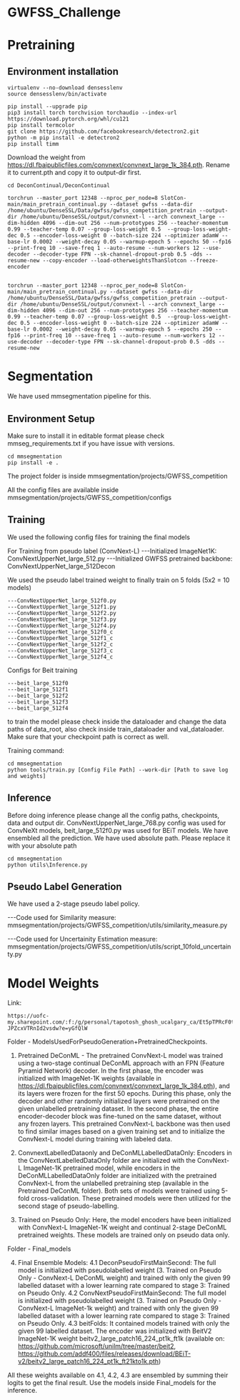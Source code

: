 # GWFSS_Challenge

# Pretraining


## Environment installation
```
virtualenv --no-download densesslenv
source densesslenv/bin/activate

pip install --upgrade pip
pip3 install torch torchvision torchaudio --index-url https://download.pytorch.org/whl/cu121
pip install termcolor
git clone https://github.com/facebookresearch/detectron2.git
python -m pip install -e detectron2
pip install timm
```


Download the weight from https://dl.fbaipublicfiles.com/convnext/convnext_large_1k_384.pth. Rename it to current.pth and copy it to output-dir first.

```
cd DeconContinual/DeconContinual

torchrun --master_port 12348 --nproc_per_node=8 SlotCon-main/main_pretrain_continual.py --dataset gwfss --data-dir /home/ubuntu/DenseSSL/Data/gwfss/gwfss_competition_pretrain --output-dir /home/ubuntu/DenseSSL/output/convnext-l --arch convnext_large --dim-hidden 4096 --dim-out 256 --num-prototypes 256 --teacher-momentum 0.99 --teacher-temp 0.07 --group-loss-weight 0.5  --group-loss-weight-dec 0.5 --encoder-loss-weight 0 --batch-size 224 --optimizer adamW --base-lr 0.0002 --weight-decay 0.05 --warmup-epoch 5 --epochs 50 --fp16 --print-freq 10 --save-freq 1 --auto-resume --num-workers 12 --use-decoder --decoder-type FPN --sk-channel-dropout-prob 0.5 -dds --resume-new --copy-encoder --load-otherweightsThanSlotcon --freeze-encoder


torchrun --master_port 12348 --nproc_per_node=8 SlotCon-main/main_pretrain_continual.py --dataset gwfss --data-dir /home/ubuntu/DenseSSL/Data/gwfss/gwfss_competition_pretrain --output-dir /home/ubuntu/DenseSSL/output/convnext-l --arch convnext_large --dim-hidden 4096 --dim-out 256 --num-prototypes 256 --teacher-momentum 0.99 --teacher-temp 0.07 --group-loss-weight 0.5  --group-loss-weight-dec 0.5 --encoder-loss-weight 0 --batch-size 224 --optimizer adamW --base-lr 0.0002 --weight-decay 0.05 --warmup-epoch 5 --epochs 250 --fp16 --print-freq 10 --save-freq 1 --auto-resume --num-workers 12 --use-decoder --decoder-type FPN --sk-channel-dropout-prob 0.5 -dds --resume-new
```

# Segmentation
We have used mmsegmentation pipeline for this. 

## Environment Setup
Make sure to install it in editable format 
please check mmseg_requirements.txt if you have issue with versions.
```
cd mmsegmentation
pip install -e .
```


The project folder is inside mmsegmentation/projects/GWFSS_competition

All the config files are available inside mmsegmentation/projects/GWFSS_competition/configs

## Training
We used the following config files for training the final models

For Training from pseudo label (ConvNext-L)
---Initialized ImageNet1K: ConvNextUpperNet_large_512.py
---Initialized GWFSS pretrained backbone: ConvNextUpperNet_large_512Decon

We used the pseudo label trained weight to finally train on 5 folds (5x2 = 10 models)
```  
---ConvNextUpperNet_large_512f0.py
---ConvNextUpperNet_large_512f1.py
---ConvNextUpperNet_large_512f2.py
---ConvNextUpperNet_large_512f3.py
---ConvNextUpperNet_large_512f4.py
---ConvNextUpperNet_large_512f0_c
---ConvNextUpperNet_large_512f1_c
---ConvNextUpperNet_large_512f2_c
---ConvNextUpperNet_large_512f3_c
---ConvNextUpperNet_large_512f4_c
```
Configs for Beit training
```
---beit_large_512f0
---beit_large_512f1
---beit_large_512f2
---beit_large_512f3
---beit_large_512f4
```

to train the model please check inside the dataloader and change the data paths of data_root, also check inside train_dataloader and val_dataloader. Make sure that your checkpoint path is correct as well.

Training command:
```
cd mmsegmentation
python tools/train.py [Config File Path] --work-dir [Path to save log and weights]
```

## Inference 
Before doing inference please change all the config paths, checkpoints, data and output dir. ConvNextUpperNet_large_768.py config was used for ConvNeXt models, beit_large_512f0.py was used for BEiT models. We have ensembled all the prediction.
We have used absolute path. Please replace it with your absolute path
```
cd mmsegmentation
python utils\Inference.py
```

## Pseudo Label Generation
We have used a 2-stage pseudo label policy.

---Code used for Similarity measure:  mmsegmentation/projects/GWFSS_competition/utils/similarity_measure.py

---Code used for Uncertainity Estimation measure:  mmsegmentation/projects/GWFSS_competition/utils/script_10fold_uncertainty.py


# Model Weights
Link: 
```
https://uofc-my.sharepoint.com/:f:/g/personal/tapotosh_ghosh_ucalgary_ca/Et5pTPRcF0tGjyZPa32_QmQBQzJxP-JPZcxVTRnId2vsdw?e=yGfQlW
```

Folder - ModelsUsedForPseudoGeneration+PretrainedCheckpoints.

1. Pretrained DeConML - The pretrained ConvNext-L model was trained using a two-stage continual DeConML approach with an FPN (Feature Pyramid Network) decoder. In the first phase, the encoder was initialized with ImageNet-1K weights (available in https://dl.fbaipublicfiles.com/convnext/convnext_large_1k_384.pth), and its layers were frozen for the first 50 epochs. During this phase, only the decoder and other randomly initialized layers were pretrained on the given unlabelled pretraining dataset. In the second phase, the entire encoder-decoder block was fine-tuned on the same dataset, without any frozen layers. This pretrained ConvNext-L backbone was then used to find similar images based on a given training set and to initialize the ConvNext-L model during training with labeled data.

2. ConvnextLabelledDataonly and DeConMLLabelledDataOnly: Encoders in the ConvNextLabelledDataOnly folder are initialized with the ConvNext-L ImageNet-1K pretrained model, while encoders in the DeConMLLabelledDataOnly folder are initialized with the pretrained ConvNext-L from the unlabelled pretraining step (available in the Pretrained DeConML folder). Both sets of models were trained using 5-fold cross-validation. These pretrained models were then utilized for the second stage of pseudo-labelling.

3. Trained on Pseudo Only: Here, the model encoders have been initialized with ConvNext-L ImageNet-1K weight and continual 2-stage DeConML pretrained weights. These models are trained only on pseudo data only.


Folder - Final_models

4. Final Ensemble Models:
	4.1 DeconPseudoFirstMainSecond: The full model is initialized with pseudolabelled weight (3. Trained on Pseudo Only - ConvNext-L DeConML weight) and trained with only the given 99 labelled dataset with a lower learning rate compared to stage 3: Trained on Pseudo Only.
	4.2 ConvNextPseudoFirstMainSecond: The full model is initialized with pseudolabelled weight (3. Trained on Pseudo Only - ConvNext-L ImageNet-1k weight) and trained with only the given 99 labelled dataset with a lower learning rate compared to stage 3: Trained on Pseudo Only.
	4.3 beitFolds: It contained models trained with only the given 99 labelled dataset. The encoder was initialized with BeitV2 ImageNet-1K weight beitv2_large_patch16_224_pt1k_ft1k (available on: https://github.com/microsoft/unilm/tree/master/beit2, https://github.com/addf400/files/releases/download/BEiT-v2/beitv2_large_patch16_224_pt1k_ft21kto1k.pth)
	
All these weights available on 4.1, 4.2, 4.3 are ensembled by summing their logits to get the final result. Use the models inside Final_models for the inference.
